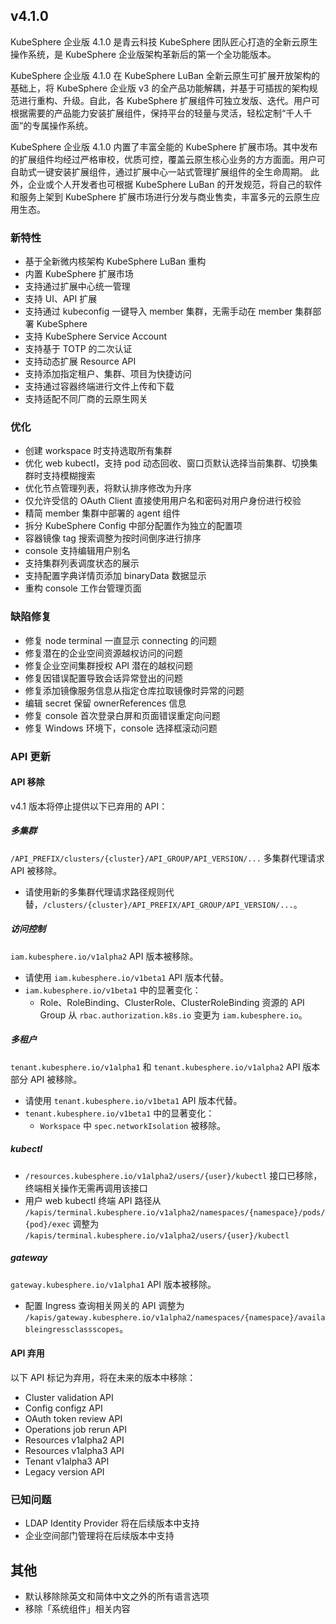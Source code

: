 ## v4.1.0

KubeSphere 企业版 4.1.0 是青云科技 KubeSphere 团队匠心打造的全新云原生操作系统，是 KubeSphere 企业版架构革新后的第一个全功能版本。

KubeSphere 企业版 4.1.0 在 KubeSphere LuBan 全新云原生可扩展开放架构的基础上，将 KubeSphere 企业版 v3 的全产品功能解耦，并基于可插拔的架构规范进行重构、升级。自此，各 KubeSphere 扩展组件可独立发版、迭代。用户可根据需要的产品能力安装扩展组件，保持平台的轻量与灵活，轻松定制“千人千面”的专属操作系统。

KubeSphere 企业版 4.1.0 内置了丰富全能的 KubeSphere 扩展市场。其中发布的扩展组件均经过严格审校，优质可控，覆盖云原生核心业务的方方面面。用户可自助式一键安装扩展组件，通过扩展中心一站式管理扩展组件的全生命周期。 此外，企业或个人开发者也可根据 KubeSphere LuBan 的开发规范，将自己的软件和服务上架到 KubeSphere 扩展市场进行分发与商业售卖，丰富多元的云原生应用生态。

### 新特性

- 基于全新微内核架构 KubeSphere LuBan 重构
- 内置 KubeSphere 扩展市场
- 支持通过扩展中心统一管理
- 支持 UI、API 扩展
- 支持通过 kubeconfig 一键导入 member 集群，无需手动在 member 集群部署 KubeSphere
- 支持 KubeSphere Service Account
- 支持基于 TOTP 的二次认证
- 支持动态扩展 Resource API
- 支持添加指定租户、集群、项目为快捷访问
- 支持通过容器终端进行文件上传和下载
- 支持适配不同厂商的云原生网关


### 优化

- 创建 workspace 时支持选取所有集群
- 优化 web kubectl，支持 pod 动态回收、窗口页默认选择当前集群、切换集群时支持模糊搜索
- 优化节点管理列表，将默认排序修改为升序
- 仅允许受信的 OAuth Client 直接使用用户名和密码对用户身份进行校验
- 精简 member 集群中部署的 agent 组件
- 拆分 KubeSphere Config 中部分配置作为独立的配置项
- 容器镜像 tag 搜索调整为按时间倒序进行排序
- console 支持编辑用户别名
- 支持集群列表调度状态的展示
- 支持配置字典详情页添加 binaryData 数据显示
- 重构 console 工作台管理页面

### 缺陷修复

- 修复 node terminal 一直显示 connecting 的问题
- 修复潜在的企业空间资源越权访问的问题
- 修复企业空间集群授权 API 潜在的越权问题
- 修复因错误配置导致会话异常登出的问题
- 修复添加镜像服务信息从指定仓库拉取镜像时异常的问题
- 编辑 secret 保留 ownerReferences 信息
- 修复 console 首次登录白屏和页面错误重定向问题
- 修复 Windows 环境下，console 选择框滚动问题

### API 更新

#### API 移除

v4.1 版本将停止提供以下已弃用的 API：

##### 多集群

`/API_PREFIX/clusters/{cluster}/API_GROUP/API_VERSION/...` 多集群代理请求 API 被移除。

* 请使用新的多集群代理请求路径规则代替，`/clusters/{cluster}/API_PREFIX/API_GROUP/API_VERSION/...`。

##### 访问控制

`iam.kubesphere.io/v1alpha2` API 版本被移除。

* 请使用 `iam.kubesphere.io/v1beta1` API 版本代替。
* `iam.kubesphere.io/v1beta1` 中的显著变化：
  * Role、RoleBinding、ClusterRole、ClusterRoleBinding 资源的 API Group 从 `rbac.authorization.k8s.io` 变更为 `iam.kubesphere.io`。

##### 多租户

`tenant.kubesphere.io/v1alpha1` 和 `tenant.kubesphere.io/v1alpha2` API 版本部分 API 被移除。

* 请使用 `tenant.kubesphere.io/v1beta1` API 版本代替。
* `tenant.kubesphere.io/v1beta1` 中的显著变化：
  * `Workspace` 中 `spec.networkIsolation` 被移除。

##### kubectl

* `/resources.kubesphere.io/v1alpha2/users/{user}/kubectl` 接口已移除，终端相关操作无需再调用该接口
* 用户 web kubectl 终端 API 路径从 `/kapis/terminal.kubesphere.io/v1alpha2/namespaces/{namespace}/pods/{pod}/exec` 调整为 `/kapis/terminal.kubesphere.io/v1alpha2/users/{user}/kubectl`

##### gateway

`gateway.kubesphere.io/v1alpha1` API 版本被移除。

* 配置 Ingress 查询相关网关的 API 调整为 `/kapis/gateway.kubesphere.io/v1alpha2/namespaces/{namespace}/availableingressclassscopes`。

#### API 弃用

以下 API 标记为弃用，将在未来的版本中移除：

- Cluster validation API
- Config configz API
- OAuth token review API
- Operations job rerun API
- Resources v1alpha2 API
- Resources v1alpha3 API
- Tenant v1alpha3 API
- Legacy version API

### 已知问题

- LDAP Identity Provider 将在后续版本中支持
- 企业空间部门管理将在后续版本中支持

## 其他

- 默认移除除英文和简体中文之外的所有语言选项
- 移除「系统组件」相关内容

